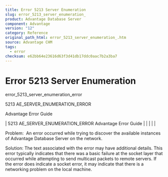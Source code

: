 ```yaml
---
title: Error 5213 Server Enumeration
slug: error_5213_server_enumeration_
product: Advantage Database Server
component: Advantage
version: "12"
category: Reference
original_path_html: error_5213_server_enumeration_.htm
source: Advantage CHM
tags:
  - error
checksum: e62bb64e23616d63f3d41db17ddc0aac7b2a3ba7
---
```


# Error 5213 Server Enumeration

error\_5213\_server\_enumeration\_error

5213 AE\_SERVER\_ENUMERATION\_ERROR

Advantage Error Guide

| 5213 AE\_SERVER\_ENUMERATION\_ERROR  Advantage Error Guide |  |  |  |  |

Problem:  An error occurred while trying to discover the available instances of Advantage Database Server on the network.

Solution: The text associated with the error may have additional details. This error typically indicates that there was a basic failure at the socket layer that occurred while attempting to send multicast packets to remote servers. If the error does indicate a socket error, it may indicate that there is a networking problem on the local machine.
